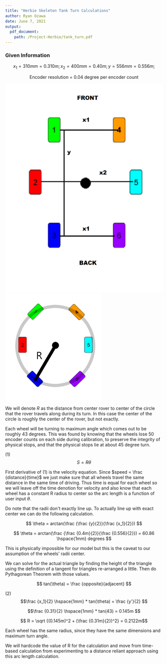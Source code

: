 ```yaml
---
title: "Herbie Skeleton Tank Turn Calculations"
author: Ryan Ozawa
date: June 7, 2021
output:
  pdf_document:
    path: /Project-Herbie/tank_turn.pdf
---
```


### Given Information

$$
x_1 = 310mm = 0.310m;
x_2 = 400mm = 0.40m;
y = 556mm = 0.556m;
$$

<p align='center'>
Encoder resolution = 0.04 degree per encoder count
</p>

![Herbie Dimension Layout](herbie-measure-layout.png)
![Herbie Tank Turn Layout](herbie-tankturn-layout.png)

We will denote $R$ as the distance from center rover to center of the circle that the rover travels along during its turn. In this case the center of the circle is roughly the center of the rover, but not exactly.

Each wheel will be turning to maximum angle which comes out to be roughly 43 degrees. This was found by knowing that the wheels lose 50 encoder counts on each side during calibration, to preserve the integrity of physical stops, and that the physical stops lie at about 45 degree turn.

(1)$$S = R \theta $$

First derivative of (1) is the velocity equation. Since $speed = \frac {distance}{time}$ we just make sure that all wheels travel the same distance in the same time of driving. Thus time is equal for each wheel so we will leave off the time denotion for velocity and also know that each wheel has a constant R radius to center so the arc length is a function of user input $\theta$.

Do note that the radii don't exactly line up. To actually line up with exact center we can do the following calculation.

$$
\theta = arctan(\frac {\frac {y}{2}}{\frac {x_1}{2}})
$$

$$
\theta = arctan(\frac {\frac {0.4m}{2}}{\frac {0.556}{2}}) = 60.86 \hspace{1mm} degrees
$$

This is physically impossible for our model but this is the caveat to our assumption of the wheels' radii center.

We can solve for the actual triangle by finding the height of the triangle using the definition of a tangent for triangles re-arranged a little. Then do Pythagorean Theorem with those values.

$$ tan(\theta) = \frac {opposite}{adjacent} $$

(2)$$\frac {x_1}{2} \hspace{1mm} * tan(\theta) = \frac {y'}{2} $$

$$\frac {0.31}{2} \hspace{1mm} * tan(43) = 0.145m $$

$$ R = \sqrt {(0.145m)^2 + (\frac {0.31m}{2})^2} = 0.2122m$$

Each wheel has the same radius, since they have the same dimensions and maximum turn angle.

We will hardcode the value of R for the calculation and move from time-based calculation from experimenting to a distance reliant approach using this arc length calculation.
